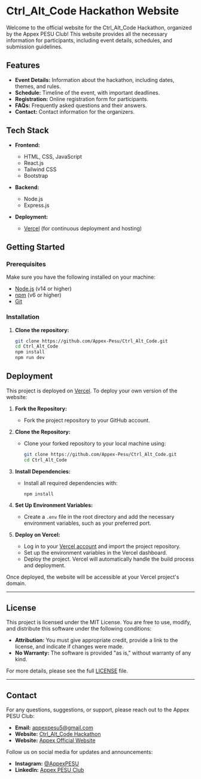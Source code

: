# Ctrl_Alt_Code Hackathon Website

Welcome to the official website for the Ctrl_Alt_Code Hackathon, organized by the Appex PESU Club! This website provides all the necessary information for participants, including event details, schedules, and submission guidelines.

## Features

- **Event Details:** Information about the hackathon, including dates, themes, and rules.
- **Schedule:** Timeline of the event, with important deadlines.
- **Registration:** Online registration form for participants.
- **FAQs:** Frequently asked questions and their answers.
- **Contact:** Contact information for the organizers.

## Tech Stack

- **Frontend:** 
  - HTML, CSS, JavaScript
  - React.js
  - Tailwind CSS
  - Bootstrap
- **Backend:**
  - Node.js
  - Express.js

- **Deployment:** 
  - [Vercel](https://ctrlaltcode.vercel.app/) (for continuous deployment and hosting)
  
## Getting Started

### Prerequisites

Make sure you have the following installed on your machine:

- [Node.js](https://nodejs.org/) (v14 or higher)
- [npm](https://www.npmjs.com/) (v6 or higher)
- [Git](https://git-scm.com/)

### Installation

1. **Clone the repository:**

   ```bash
   git clone https://github.com/Appex-Pesu/Ctrl_Alt_Code.git
   cd Ctrl_Alt_Code
   npm install
   npm run dev

## Deployment

This project is deployed on [Vercel](https://ctrlaltcode.vercel.app/). To deploy your own version of the website:

1. **Fork the Repository:**
   - Fork the project repository to your GitHub account.

2. **Clone the Repository:**
   - Clone your forked repository to your local machine using:
     ```bash
     git clone https://github.com/Appex-Pesu/Ctrl_Alt_Code.git
     cd Ctrl_Alt_Code
     ```

3. **Install Dependencies:**
   - Install all required dependencies with:
     ```bash
     npm install
     ```

4. **Set Up Environment Variables:**
   - Create a `.env` file in the root directory and add the necessary environment variables, such as your  preferred port.

5. **Deploy on Vercel:**
   - Log in to your [Vercel account](https://vercel.com/) and import the project repository.
   - Set up the environment variables in the Vercel dashboard.
   - Deploy the project. Vercel will automatically handle the build process and deployment.

Once deployed, the website will be accessible at your Vercel project's domain.

---

## License

This project is licensed under the MIT License. You are free to use, modify, and distribute this software under the following conditions:

- **Attribution:** You must give appropriate credit, provide a link to the license, and indicate if changes were made.
- **No Warranty:** The software is provided "as is," without warranty of any kind.

For more details, please see the full [LICENSE](LICENSE) file.

---

## Contact

For any questions, suggestions, or support, please reach out to the Appex PESU Club:

- **Email:** [appexpesu5@gmail.com](mailto:appex.pesu@college.edu)
- **Website:** [Ctrl_Alt_Code Hackathon](https://ctrlaltcode.vercel.app/)
-  **Website:** [Appex Official Website](https://appex-pesu.vercel.app/)

Follow us on social media for updates and announcements:

- **Instagram:** [@AppexPESU](https://www.instagram.com/appex.pesu/)
- **LinkedIn:** [Appex PESU Club](https://www.linkedin.com/company/appex-pesu/about/)

